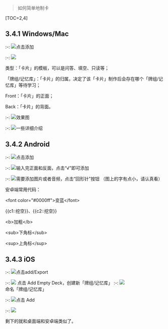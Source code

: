 
> 如何简单地制卡

[TOC=2,4]

## 3.4.1 Windows/Mac

:-: ![](../.gitbook/assets/tim-tu-pian-20180926212258.png)点击添加

:-: ![](../.gitbook/assets/tim-jie-tu-20180926225331.png)

类型：「卡片」的模板，可以是问答、填空、只读等；

「牌组/记忆库」：「卡片」的归属，决定了该「卡片」制作后会存在哪个「牌组/记忆库」等待学习；

Front：「卡片」的正面；

Back：「卡片」的背面。

:-: ![](../.gitbook/assets/tim-jie-tu-20180926225350.png)效果图

:-: ![](../.gitbook/assets/tim-jie-tu-20181003075042.png)一些详细介绍

## 3.4.2 Android

:-: ![](../.gitbook/assets/screenshot_20180927-203644.jpg)点击添加

:-: ![](../.gitbook/assets/screenshot_20180927-203655.jpg)输入完正面和反面，点击“√”即可添加

:-: ![](../.gitbook/assets/tim-jie-tu-20181003075450.png)需要添加图片或者音频，点击“回形针”按钮
（图上的字有点小，请认真看）
  
安卓端常用代码：

&lt;font color="\#0000ff"&gt;变蓝&lt;/font&gt;

{{c1::挖空}}、{{c2::挖空}}

&lt;b&gt;加粗&lt;/b&gt;

&lt;sub&gt;下角标&lt;/sub&gt;

&lt;sup&gt;上角标&lt;/sup&gt;

##  3.4.3 iOS

:-: ![](../.gitbook/assets/1af7bd7367a4593a2f8f88be090fb17e.png)点击add/Export

:-: ![](../.gitbook/assets/b1d310214467431250db198f41220900.png)
点击 Add Empty Deck，创建新「牌组/记忆库」
:-: ![](../.gitbook/assets/a9afa85328c99823bed4e7d02ae0e723.png)命名「牌组/记忆库」

:-: ![](../.gitbook/assets/2a96bc8fa4dcca5bf5674447b4851bff.png)点击 Add

:-: ![](../.gitbook/assets/fad645652a556345fbcbd7d135df0fa4.png)

剩下的就和桌面端和安卓端类似了。

